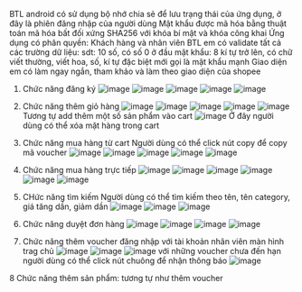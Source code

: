 BTL android có sử dụng bộ nhớ chia sẻ để lưu trạng thái của ứng dụng, ở đây là phiên đăng nhập của người dùng
Mật khẩu được mã hóa bằng thuật toán mã hóa bất đối xứng SHA256 với khóa bí mật và khóa công khai
Ứng dụng có phân quyền: Khách hàng và nhân viên
BTL em có validate tất cả các trường dữ liệu: sdt: 10 số, có số 0 ở đầu
mật khẩu: 8 kí tự trở lên, có chữ viết thường, viết hoa, số, kí tự đặc biệt mới gọi là mật khẩu mạnh
Giao diện em có làm ngay ngắn, tham khảo và làm theo giao diện của shopee
1. Chức năng đăng ký
![image](https://github.com/haotran7902/BTL_ANDROID/assets/130350601/1679d028-f359-4e9d-88db-0e0a679cfa71)
![image](https://github.com/haotran7902/BTL_ANDROID/assets/130350601/851f09e5-3fbd-44f3-9f3b-80e9f215d212)
![image](https://github.com/haotran7902/BTL_ANDROID/assets/130350601/b9982bba-6aec-46c9-8017-c05ef60ff22d)
![image](https://github.com/haotran7902/BTL_ANDROID/assets/130350601/83dbd3dd-1e17-4520-bc37-ee3d0de823d9)
![image](https://github.com/haotran7902/BTL_ANDROID/assets/130350601/956e3584-e521-48d0-9fec-3827f99bfb65)
2. Chức năng thêm giỏ hàng
![image](https://github.com/haotran7902/BTL_ANDROID/assets/130350601/d1832b67-bd6b-456a-a107-5638c0d01f3d)
![image](https://github.com/haotran7902/BTL_ANDROID/assets/130350601/88f6c147-73d0-4d05-b5bd-acdf0a443042)
![image](https://github.com/haotran7902/BTL_ANDROID/assets/130350601/1b9abc30-b6d0-4fb4-9202-3425f384ec83)
![image](https://github.com/haotran7902/BTL_ANDROID/assets/130350601/ce7a02e4-e83d-45ec-a09e-0c501500e0c0)
![image](https://github.com/haotran7902/BTL_ANDROID/assets/130350601/90a431b9-b1e9-4c71-ae9d-019c50c3867f)
Tương tự add thêm một số sản phẩm vào cart
![image](https://github.com/haotran7902/BTL_ANDROID/assets/130350601/30cb046f-6349-4043-b26a-0d338ba0a74b)
Ở đây người dùng có thể xóa mặt hàng trong cart
3. Chức năng mua hàng từ cart
   Người dùng có thể click nút copy để copy mã voucher
   ![image](https://github.com/haotran7902/BTL_ANDROID/assets/130350601/94dbe602-2cd6-4ae7-a699-4dfbc9e3ef91)
   ![image](https://github.com/haotran7902/BTL_ANDROID/assets/130350601/673fc6d5-d4d9-45bb-9cff-40458acb462c)
  ![image](https://github.com/haotran7902/BTL_ANDROID/assets/130350601/9c5eb101-5881-442f-8476-bd005a28ca85)
![image](https://github.com/haotran7902/BTL_ANDROID/assets/130350601/3c48b25f-a787-40ff-94dd-2f49a3d3b816)
![image](https://github.com/haotran7902/BTL_ANDROID/assets/130350601/a4d12d8d-e3cd-4440-a634-6100f7967ed0)

4. Chức năng mua hàng trực tiếp
   ![image](https://github.com/haotran7902/BTL_ANDROID/assets/130350601/b2544e1e-a32f-4f62-91ca-2d4bbe0204f3)
![image](https://github.com/haotran7902/BTL_ANDROID/assets/130350601/41bc3cfa-0059-456e-962f-eb2129fa8c64)
![image](https://github.com/haotran7902/BTL_ANDROID/assets/130350601/bacac40d-741e-4b0a-a84e-de6efb0241ac)
![image](https://github.com/haotran7902/BTL_ANDROID/assets/130350601/a16dc041-dcad-426e-b422-de522352076b)
![image](https://github.com/haotran7902/BTL_ANDROID/assets/130350601/5ebea805-f411-47c1-963c-b6be861bdecb)
![image](https://github.com/haotran7902/BTL_ANDROID/assets/130350601/8103cd70-490e-4799-84e1-a381934d44ca)

5. CHức năng tìm kiếm
   Người dùng có thể tìm kiếm theo tên, tên category, giá tăng dần, giảm dần
   ![image](https://github.com/haotran7902/BTL_ANDROID/assets/130350601/6d534439-98f9-4b8a-a6d3-04de08e90d70)
![image](https://github.com/haotran7902/BTL_ANDROID/assets/130350601/c8034b7f-cd57-4e33-a0ce-0dda28b40905)
![image](https://github.com/haotran7902/BTL_ANDROID/assets/130350601/332e5420-43df-4db5-9531-de95bf4a1a7d)

6. Chức năng duyệt đơn hàng
   ![image](https://github.com/haotran7902/BTL_ANDROID/assets/130350601/1809522d-d401-42fe-98be-a0c02c6e6efe)
   ![image](https://github.com/haotran7902/BTL_ANDROID/assets/130350601/57aa4ad4-4447-4ae1-803d-adaefbd08124)
   ![image](https://github.com/haotran7902/BTL_ANDROID/assets/130350601/16680566-7283-45f5-9bd4-3a4843e9fae6)
   ![image](https://github.com/haotran7902/BTL_ANDROID/assets/130350601/4af48cdd-b5bd-434e-afc9-da425c4ceed4)

7. Chức năng thêm voucher
    đăng nhập với tài khoản nhân viên
   màn hình trag chủ
   ![image](https://github.com/haotran7902/BTL_ANDROID/assets/130350601/228e1473-969a-404c-bceb-5a1cdfc25fd6)
   ![image](https://github.com/haotran7902/BTL_ANDROID/assets/130350601/2d2b2b0c-b4ef-4f86-b451-f72695e5c175)
   ![image](https://github.com/haotran7902/BTL_ANDROID/assets/130350601/12034d4a-72e8-426f-91df-acb6585e47b9)
   với những voucher chưa đến hạn người dùng có thể click nút chuông để nhận thông báo
   ![image](https://github.com/haotran7902/BTL_ANDROID/assets/130350601/91c0165e-62dd-4a9e-8b3f-90f88641a857)

8 Chức năng thêm sản phẩm: tương tự như thêm voucher












